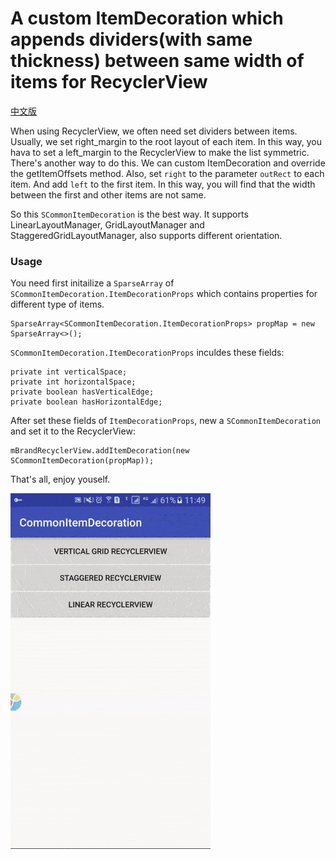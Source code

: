 # A custom ItemDecoration which appends dividers(with same thickness) between same width of items for RecyclerView

[中文版](README_zh.md)

When using RecyclerView, we often need set dividers between items. Usually, we set right_margin to the root layout of each item. In this way, you hava to set a left_margin to the RecyclerView to make the list symmetric. There's another way to do this. We can custom ItemDecoration and override the getItemOffsets method. Also, set `right` to the parameter `outRect` to each item. And add `left` to the first item. In this way, you will find that the width between the first and other items are not same.

So this `SCommonItemDecoration` is the best way. It supports LinearLayoutManager, GridLayoutManager and StaggeredGridLayoutManager, also supports different orientation.

### Usage

You need first initailize a `SparseArray` of `SCommonItemDecoration.ItemDecorationProps` which contains properties for different type of items.

```
SparseArray<SCommonItemDecoration.ItemDecorationProps> propMap = new SparseArray<>();
```

`SCommonItemDecoration.ItemDecorationProps` inculdes these fields:

```
private int verticalSpace; 
private int horizontalSpace; 
private boolean hasVerticalEdge; 
private boolean hasHorizontalEdge;
```

After set these fields of `ItemDecorationProps`, new a `SCommonItemDecoration` and set it to the RecyclerView:

```
mBrandRecyclerView.addItemDecoration(new SCommonItemDecoration(propMap));
```

That's all, enjoy youself.

![](demo.gif)

